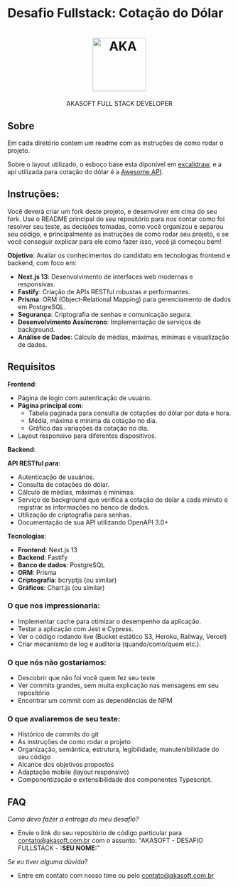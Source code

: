 # Desafio Fullstack: Cotação do Dólar

<h1 align="center">
  <img src="https://raw.githubusercontent.com/akasoft-br/aka-job-fullstack-developer/5bdba1fffa9d204513ab0293c93bab5a7be0bd8e/assets/aka.svg" alt="AKA" width="120">
</h1>
<p align="center">AKASOFT
FULL STACK DEVELOPER</p>
<p align="center">

</p>

## Sobre

Em cada diretório contem um readme com as instruções de como rodar o projeto.

Sobre o layout utilizado, o esboço base esta diponível em [excalidraw](https://excalidraw.com/#json=LKzKJ5v8iV1jnDyaNyrIW,_8v2vwQakbmCoQiIJcPXEg), e a api utilizada para cotação do dólar é a [Awesome API](https://docs.awesomeapi.com.br/api-de-moedas).

## Instruções:

Você deverá criar um fork deste projeto, e desenvolver em cima do seu fork. Use o README principal do seu repositório para nos contar como foi resolver seu teste, as decisões tomadas, como você organizou e separou seu código, e principalmente as instruções de como rodar seu projeto, e se você conseguir explicar para ele como fazer isso, você já começou bem!

**Objetivo**: Avaliar os conhecimentos do candidato em tecnologias frontend e backend, com foco em:

- **Next.js 13**: Desenvolvimento de interfaces web modernas e responsivas.
- **Fastify**: Criação de APIs RESTful robustas e performantes.
- **Prisma**: ORM (Object-Relational Mapping) para gerenciamento de dados em PostgreSQL.
- **Segurança**: Criptografia de senhas e comunicação segura.
- **Desenvolvimento Assíncrono**: Implementação de serviços de background.
- **Análise de Dados**: Cálculo de médias, máximas, mínimas e visualização de dados.

## Requisitos

**Frontend**:

- Página de login com autenticação de usuário.
- **Página principal com**:
  - Tabela paginada para consulta de cotações do dólar por data e hora.
  - Média, máxima e mínima da cotação no dia.
  - Gráfico das variações da cotação no dia.
- Layout responsivo para diferentes dispositivos.

**Backend**:

**API RESTful para**:

- Autenticação de usuários.
- Consulta de cotações do dólar.
- Cálculo de médias, máximas e mínimas.
- Serviço de background que verifica a cotação do dólar a cada minuto e registrar as informações no banco de dados.
- Utilização de criptografia para senhas.
- Documentação de sua API utilizando OpenAPI 3.0+

**Tecnologias**:

- **Frontend**: Next.js 13
- **Backend**: Fastify
- **Banco de dados**: PostgreSQL
- **ORM**: Prisma
- **Criptografia**: bcryptjs (ou similar)
- **Gráficos**: Chart.js (ou similar)

### **O que nos impressionaria**:

- Implementar cache para otimizar o desempenho da aplicação.
- Testar a aplicação com Jest e Cypress.
- Ver o código rodando live (Bucket estático S3, Heroku, Railway, Vercel)
- Criar mecanismo de log e auditoria (quando/como/quem etc.).

### **O que nós não gostaríamos**:

- Descobrir que não foi você quem fez seu teste
- Ver commits grandes, sem muita explicação nas mensagens em seu repositório
- Encontrar um commit com as dependências de NPM

### **O que avaliaremos de seu teste**:

- Histórico de commits do git
- As instruções de como rodar o projeto
- Organização, semântica, estrutura, legibilidade, manutenibilidade do seu código
- Alcance dos objetivos propostos
- Adaptação mobile (layout responsivo)
- Componentização e extensibilidade dos componentes Typescript.

## **FAQ**

_Como devo fazer a entrega do meu desafio?_

- Envie o link do seu repositório de código particular para contato@akasoft.com.br com o assunto: "AKASOFT - DESAFIO FULLSTACK - **:SEU NOME:**"

_Se eu tiver alguma dúvida?_

- Entre em contato com nosso time ou pelo contato@akasoft.com.br
